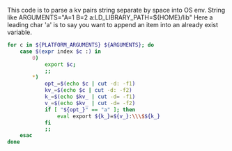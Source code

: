 This code is to parse a kv pairs string separate by space into OS env.
String like ARGUMENTS="A=1 B=2 a:LD_LIBRARY_PATH=${HOME}/lib"
Here a leading char 'a' is to say you want to append an item into an already exist variable.
```bash
for c in ${PLATFORM_ARGUMENTS} ${ARGUMENTS}; do
    case $(expr index $c :) in
        0)
            export $c;
            ;;
        *)
            opt_=$(echo $c | cut -d: -f1)
            kv_=$(echo $c | cut -d: -f2)
            k_=$(echo $kv_ | cut -d= -f1)
            v_=$(echo $kv_ | cut -d= -f2)
            if [ "${opt_}" == "a" ]; then
                eval export ${k_}=${v_}:\\\$${k_}
            fi
            ;;
    esac
done
```
